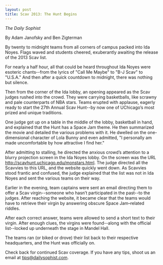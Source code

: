```yaml
---
layout: post
title: Scav 2013: The Hunt Begins
---
```


*The Daily Sophist*

By Adam Janofsky and Ben Zigterman

By twenty to midnight teams from all corners of campus packed into Ida Noyes. Flags waved and students cheered, exuberantly awaiting the release of the 2013 Scav list.

For nearly a half hour, all that could be heard throughout Ida Noyes were esoteric chants--from the lyrics of "Call Me Maybe" to "B-J Scav" to "U.S.A." And then after a quick countdown to midnight, there was nothing but silence.

Then from the corner of the Ida lobby, an opening appeared as the Scav judges rushed into the crowd. They were carrying basketballs, like scrawny and pale counterparts of NBA stars. Teams erupted with applause, eagerly ready to start the 27th Annual Scav Hunt--by now one of UChicago’s most prized and unique traditions.

One judge got up on a table in the middle of the lobby, basketball in hand, and explained that the Hunt has a Space Jam theme. He then summarized the movie and detailed the various problems with it. He dwelled on the one-dimensional character of Lola Bunny and even admitted, "I personally am made uncomfortable by how attractive I find her."

After admitting to stalling, he directed the anxious crowd’s attention to a blurry projection screen in the Ida Noyes lobby. On the screen was the URL http://scavhunt.uchicago.edu/monstars.html. The judge directed all the Scavvies to this URL, and the website quickly went down. As Scavvies stood frantic and confused, the judge explained that the list was not in Ida Noyes and sent the various teams on their way.

Earlier in the evening, team captains were sent an email directing them to offer a Scav virgin--someone who hasn’t participated in the past--to the judges. After reaching the website, it became clear that the teams would have to retrieve their virgin by answering obscure Space Jam–related riddles.

After each correct answer, teams were allowed to send a short text to their virgin. After enough clues, the virgins were found--along with the official list--locked up underneath the stage in Mandel Hall.

The teams ran (or biked or drove) their list back to their respective headquarters, and the Hunt was officially on.

Check back for continued Scav coverage. If you have any tips, shoot us an email at tips@dailysophist.com.